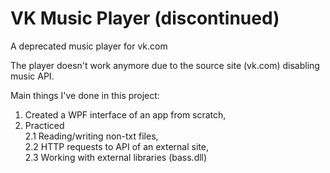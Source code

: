 # VK Music Player (discontinued)

A deprecated music player for vk.com

The player doesn't work anymore due to the source site (vk.com) disabling music API.

Main things I've done in this project:
1. Created a WPF interface of an app from scratch,
2. Practiced  
2.1 Reading/writing non-txt files,  
2.2 HTTP requests to API of an external site,  
2.3 Working with external libraries (bass.dll)  

